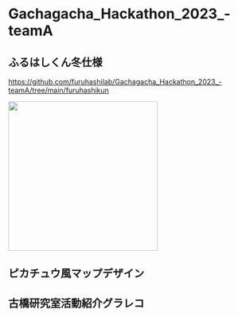 # Gachagacha_Hackathon_2023_-teamA

## ふるはしくん冬仕様
https://github.com/furuhashilab/Gachagacha_Hackathon_2023_-teamA/tree/main/furuhashikun

<img src="https://user-images.githubusercontent.com/416977/232740054-dce92369-3ca7-433c-b330-cfe2e48e7cd8.png" width="300" />


## ピカチュウ風マップデザイン


## 古橋研究室活動紹介グラレコ
